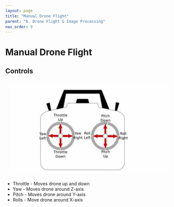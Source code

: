 ```yaml
---
layout: page
title: "Manual Drone Flight"
parent: "6. Drone Flight & Image Processing"
nav_order: 9
---
```

# Manual Drone Flight

## Controls
<img align="center" src="../images/drone/RC_Diagram.jpg" hspace="15" vspace="10" width="1000">

* Throttle - Moves drone up and down
* Yaw - Moves drone around Z-axis
* Pitch - Moves drone around Y-axis
* Rolls - Move drone around X-axis

